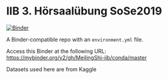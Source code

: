 # IIB 3. Hörsaalübung SoSe2019

[![Binder](https://camo.githubusercontent.com/0e31117e59b0f68b809723f2171c3bb252f752d0/687474703a2f2f6d7962696e6465722e6f72672f62616467655f6c6f676f2e737667)](https://mybinder.org/v2/gh/MeilingShi-iib/conda/master)

A Binder-compatible repo with an `environment.yml` file.

Access this Binder at the following URL:
https://mybinder.org/v2/gh/MeilingShi-iib/conda/master

Datasets used here are from Kaggle  


